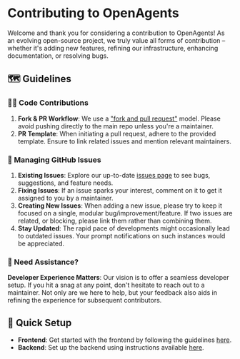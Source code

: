 # Contributing to OpenAgents

Welcome and thank you for considering a contribution to OpenAgents! As an evolving open-source project, 
we truly value all forms of contribution – whether it's adding new features, 
refining our infrastructure, enhancing documentation, or resolving bugs.

## 🗺️ Guidelines

### 👩‍💻 Code Contributions

1. **Fork & PR Workflow**: We use a ["fork and pull request"](https://docs.github.com/en/get-started/quickstart/contributing-to-projects) model. Please avoid pushing directly to the main repo unless you're a maintainer.
2. **PR Template**: When initiating a pull request, adhere to the provided template. Ensure to link related issues and mention relevant maintainers.

### 🚩 Managing GitHub Issues

1. **Existing Issues**: Explore our up-to-date [issues page](https://github.com/langchain-ai/langchain/issues) to see bugs, suggestions, and feature needs.
2. **Fixing Issues**: If an issue sparks your interest, comment on it to get it assigned to you by a maintainer.
3. **Creating New Issues**: When adding a new issue, please try to keep it focused on a single, modular bug/improvement/feature. If two issues are related, or blocking, please link them rather than combining them.
4. **Stay Updated**: The rapid pace of developments might occasionally lead to outdated issues. Your prompt notifications on such instances would be appreciated.

### 🙋 Need Assistance?

**Developer Experience Matters**: Our vision is to offer a seamless developer setup. If you hit a snag at any point, don't hesitate to reach out to a maintainer. Not only are we here to help, but your feedback also aids in refining the experience for subsequent contributors.

## 🚀 Quick Setup

- **Frontend**: Get started with the frontend by following the guidelines [here](https://github.com/xlang-ai/OpenAgents/blob/main/frontend/README.md).
- **Backend**: Set up the backend using instructions available [here](https://github.com/xlang-ai/OpenAgents/blob/main/backend/README.md).

